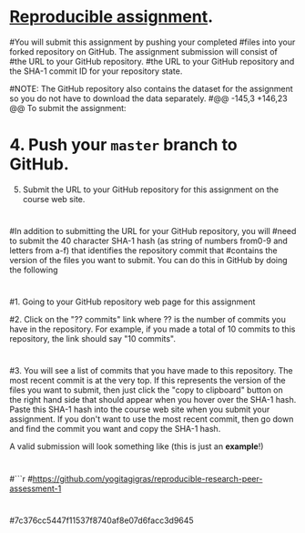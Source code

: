 # [Reproducible assignment](http://github.com/rdpeng/RepData_PeerAssessment1). 
#You will submit this assignment by pushing your completed 
#files into your forked repository on GitHub. The assignment submission will consist of
#the URL to your GitHub repository.
#the URL to your GitHub repository and the SHA-1 commit ID for your repository state.
 
 #NOTE: The GitHub repository also contains the dataset for the assignment so you do not have to download the data separately.
 #@@ -145,3 +146,23 @@ To submit the assignment:
# 4. Push your `master` branch to GitHub.
 
 5. Submit the URL to your GitHub repository for this assignment on the course web site.
#
#In addition to submitting the URL for your GitHub repository, you will
#need to submit the 40 character SHA-1 hash (as string of numbers from0-9 and letters from a-f) that identifies the repository commit that
#contains the version of the files you want to submit. You can do this in GitHub by doing the following
#
#1. Going to your GitHub repository web page for this assignment

#2. Click on the "?? commits" link where ?? is the number of commits you have in the repository. For example, if you made a total of 10 commits to this repository, the link should say "10 commits".
#
#3. You will see a list of commits that you have made to this repository. The most recent commit is at the very top. If this represents the version of the files you want to submit, then just click the "copy to clipboard" button on the right hand side that should appear when you hover over the SHA-1 hash. Paste this SHA-1 hash into the course web site when you submit your assignment. If you don't want to use the most recent commit, then go down and find the commit you want and copy the SHA-1 hash.

A valid submission will look something like (this is just an **example**!)
#
#```r
#https://github.com/yogitagigras/reproducible-research-peer-assessment-1
#
#7c376cc5447f11537f8740af8e07d6facc3d9645

